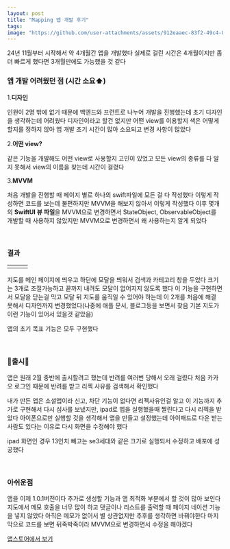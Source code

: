 ```yaml
---
layout: post
title: "Mapping 앱 개발 후기"
tags:  
image: "https://github.com/user-attachments/assets/912eaaec-83f2-49c4-8670-ac49b2270bd2"
---
```


24년 11월부터 시작해서 약 4개월간 앱을 개발했다 실제로 걸린 시간은 4개월이지만 좀 더 빠르게 했다면 3개월만에도 가능했을 것 같다 

### 앱 개발 어려웠던 점 (시간 소요⬆️)

1.**디자인** 

인원이 2명 밖에 없기 때문에 백엔드와 프런트로 나누어 개발을 진행했는데 초기 디자인을 생각하는데 어려웠다 디자인이라고 할건 없지만 어떤 view를 이용할지 색은 어떻게 할지를 정하지 않아 앱 개발 초기 시간이 많아 소요되고 변경 사항이 많았다

2.**어떤 view?**

같은 기능을 개발해도 어떤 view로 사용할지 고민이 있었고 모든 view의 종류를 다 알지 못해서 view의 이름을 찾는데 시간이 걸렸다

3.**MVVM**

처음 개발을 진행할 때 페이지 별로 하나의 swift파일에 모든 걸 다 작성했다 이렇게 작성하면 코드를 보는데 불편하지만 MVVM을 해보지 않아서 이렇게 작성했다 이후 몇개의 **SwiftUI 뷰 파일**을 MVVM으로 변경하면서 StateObject, ObservableObject를 개발할 때 사용하지 않았지만 MVVM으로 변경하면서 왜 사용하는지 알게 되었다

&nbsp;

### 결과

<table><td><center><img alt="" src="https://github.com/user-attachments/assets/557aafa6-4da7-4365-a575-f4e236e59056" style="zoom:30%;" /></center></td><td><center><img alt="" src="https://github.com/user-attachments/assets/5167eb01-c6c1-427c-b3c2-2205aa9a1dd5" style="zoom:30%;" /></center></td><td><center><img alt="" src="https://github.com/user-attachments/assets/374b6b06-e7d7-42d3-a17b-6dec3cc55921" style="zoom:30%;" /></center></td></table>

지도를 메인 페이지에 띄우고 하단에 모달을 띄워서 검색과 카테고리 창을 두었다 크기는 3개로 조절가능하고 끝까지 내려도 모달이 없어지지 않도록 했다 이 기능을 구현하면서 모달을 닫는걸 막고 모달 뒤 지도를 움직일 수 있어야 하는데 이 2개를 처음에 해결 못해서 디자인까지 변경했었다(나중에 애플 문서, 블로그등을 보면서 찾음 기본 지도가 이런 기능이 있어서 있을것 같았음) 

앱의 초기 목표 기능은 모두 구현했다

&nbsp;

### 🎉출시🎉

앱은 원래 2월 중반에 출시할려고 했는데 반려를 여러번 당해서 오래 걸렸다 처음 카카오 로그인 때문에 반려를 받고 리젝 사유를 검색해서 확인했다

내가 만든 앱은 소셜앱이라 신고, 차단 기능이 없다면 리젝사유인걸 알고 이 기능까지 추가로 구현해서 다시 심사를 보냈지만, ipad로 앱을 실행했을때 짤린다고 다시 리젝을 받았다 아이폰으로만 실행할 것을 생각해서 앱을 만들고 설정했는데 아이패드로 다운 받는 사람도 있다는 이유로 다시 화면을 수정해야 했다

ipad 화면인 경우 13인치 빼고는 se3세대와 같은 크기로 실행되서 수정하고 배포에 성공했다

&nbsp;

### 아쉬운점

앱을 이제 1.0.1버전이다 추가로 생성할 기능과 앱 최적화 부분에서 할 것이 많아 보인다 지도에서 메모 호출을 너무 많이 하고 댓글이나 리스트를 출력할 때 페이지 네이션 기능을 넣지 않았다 아직은 메모가 없어서 별 상관없지만 추후를 생각하면 바꿔야한다 마지막으로 코드를 보면 뒤죽박죽이라 MVVM으로 변경하면서 수정을 해야겠다

 [앱스토어에서 보기](https://apps.apple.com/us/app/%EB%A7%B5%ED%95%91-mapping/id6741889584)
